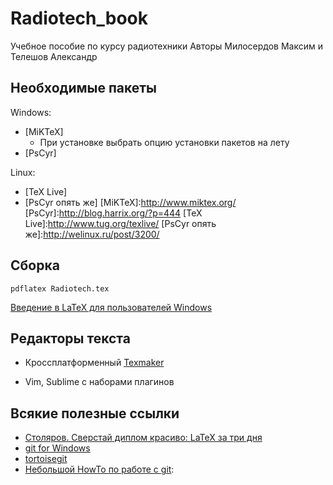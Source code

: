 Radiotech_book
==============

Учебное пособие по курсу радиотехники
Авторы Милосердов Максим и Телешов Александр

Необходимые пакеты
------------------

Windows:
- [MiKTeX]
    - При установке выбрать опцию установки пакетов на лету
- [PsCyr]

Linux:
- [TeX Live]
- [PsCyr опять же]
[MiKTeX]:http://www.miktex.org/
[PsCyr]:http://blog.harrix.org/?p=444
[TeX Live]:http://www.tug.org/texlive/
[PsCyr опять же]:http://welinux.ru/post/3200/

Cборка
-------
```
pdflatex Radiotech.tex
```
[Введение в LaTeX для пользователей Windows]

[Введение в LaTeX для пользователей Windows]:http://xgu.ru/wiki/%D0%92%D0%B2%D0%B5%D0%B4%D0%B5%D0%BD%D0%B8%D0%B5_%D0%B2_LaTeX_%D0%B4%D0%BB%D1%8F_%D0%BF%D0%BE%D0%BB%D1%8C%D0%B7%D0%BE%D0%B2%D0%B0%D1%82%D0%B5%D0%BB%D0%B5%D0%B9_Windows

Редакторы текста
----------------

- Кроссплатформенный [Texmaker]

[Texmaker]:http://www.xm1math.net/texmaker/download.html

- Vim, Sublime c наборами плагинов


Всякие полезные ссылки
-----------------------

- [Столяров. Сверстай диплом красиво: LaTeX за три дня]
- [git for Windows]
- [tortoisegit]
- [Небольшой HowTo по работе с git]:

[Небольшой HowTo по работе с git]:http://www.webdelphi.ru/2010/07/dvcs-git-i-tortoisegit-v-kartinkax-posobie-dlya-nachinayushhix-chajnikov/
[tortoisegit]:https://code.google.com/p/tortoisegit/
[git for Windows]:http://git-scm.com/
[Столяров. Сверстай диплом красиво: LaTeX за три дня]:http://www.stolyarov.info/books/pdf/latex3days.pdf
